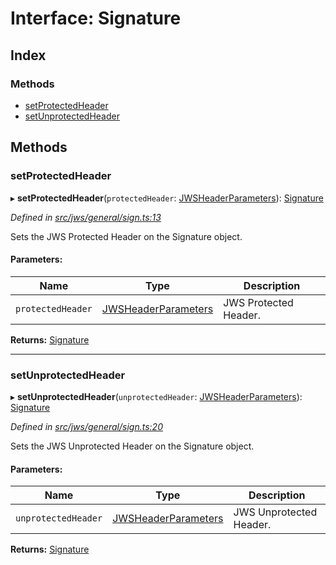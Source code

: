 # Interface: Signature

## Index

### Methods

* [setProtectedHeader](_jws_general_sign_.signature.md#setprotectedheader)
* [setUnprotectedHeader](_jws_general_sign_.signature.md#setunprotectedheader)

## Methods

### setProtectedHeader

▸ **setProtectedHeader**(`protectedHeader`: [JWSHeaderParameters](_types_d_.jwsheaderparameters.md)): [Signature](_jws_general_sign_.signature.md)

*Defined in [src/jws/general/sign.ts:13](https://github.com/panva/jose/blob/v3.5.0/src/jws/general/sign.ts#L13)*

Sets the JWS Protected Header on the Signature object.

#### Parameters:

Name | Type | Description |
------ | ------ | ------ |
`protectedHeader` | [JWSHeaderParameters](_types_d_.jwsheaderparameters.md) | JWS Protected Header.  |

**Returns:** [Signature](_jws_general_sign_.signature.md)

___

### setUnprotectedHeader

▸ **setUnprotectedHeader**(`unprotectedHeader`: [JWSHeaderParameters](_types_d_.jwsheaderparameters.md)): [Signature](_jws_general_sign_.signature.md)

*Defined in [src/jws/general/sign.ts:20](https://github.com/panva/jose/blob/v3.5.0/src/jws/general/sign.ts#L20)*

Sets the JWS Unprotected Header on the Signature object.

#### Parameters:

Name | Type | Description |
------ | ------ | ------ |
`unprotectedHeader` | [JWSHeaderParameters](_types_d_.jwsheaderparameters.md) | JWS Unprotected Header.  |

**Returns:** [Signature](_jws_general_sign_.signature.md)
